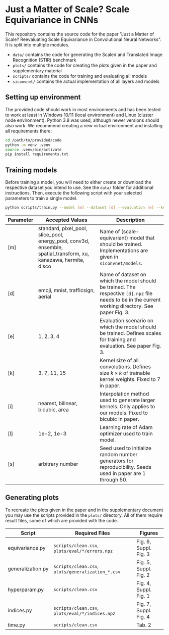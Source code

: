 # Just a Matter of Scale? Scale Equivariance in CNNs

This repository contains the source code for the paper "Just a Matter of Scale? Reevaluating Scale Equivariance in Convolutional Neural Networks". It is split into multiple modules.

* `data/` contains the code for generating the Scaled and Translated Image Recognition (STIR) benchmark
* `plots/` contains the code for creating the plots given in the paper and supplementary material
* `scripts/` contains the code for training and evaluating all models
* `siconvnet/` contains the actual implementation of all layers and models

## Setting up environment

The provided code should work in most environments and has been tested to work at least in Windows 10/11 (local environment) and Linux (cluster node environment). Python 3.8 was used, although newer versions should also work. We recommend creating a new virtual environment and installing all requirements there:

```bash
cd /path/to/provided/code
python -m venv .venv
source .venv/bin/activate
pip install requirements.txt
```

## Training models

Before training a model, you will need to either create or download the respective dataset you intend to use. See the `data/` folder for additional instructions. Then, execute the following script with your selected parameters to train a single model.

```bash
python scripts/train.py --model [m] --dataset [d] --evaluation [e] --kernel-size [k] --interpolation [i] --lr [l] --seed [s]
```

| Parameter | Accepted Values | Description |
| --------- | ------ | ----------- |
| [m] | standard, pixel_pool, slice_pool, energy_pool, conv3d, ensemble, spatial_transform, xu, kanazawa, hermite, disco | Name of (scale-equivariant) model that should be trained. Implementations are given in `siconvnet/models`. |
| [d] | emoji, mnist, trafficsign, aerial | Name of dataset on which the model should be trained. The respective `[d].npz` file needs to be in the current working directory. See paper Fig. 3. |
| [e] | 1, 2, 3, 4 | Evaluation scenario on which the model should be trained. Defines scales for training and evaluation. See paper Fig. 3. |
| [k] | 3, 7, 11, 15 | Kernel size of all convolutions. Defines size $k \times k$ of trainable kernel weights. Fixed to 7 in paper. |
| [i] | nearest, bilinear, bicubic, area | Interpolation method used to generate larger kernels. Only applies to our models. Fixed to bicubic in paper. |
| [l] | 1e-2, 1e-3 | Learning rate of Adam optimizer used to train model. |
| [s] | arbitrary number | Seed used to initialize random number generators for reproducibility. Seeds used in paper are 1 through 50. |

## Generating plots

To recreate the plots given in the paper and in the supplementary document you may use the scripts provided in the `plots/` directory. All of them require result files, some of which are provided with the code.

| Script | Required Files | Figures |
| ------ | -------------- | ------- |
| equivariance.py | `scripts/clean.csv`, `plots/eval/*/errors.npz` | Fig. 6, Suppl. Fig. 3 |
| generalization.py | `scripts/clean.csv`, `plots/generalization_*.csv` | Fig. 5, Suppl. Fig. 2 |
| hyperparam.py | `scripts/clean.csv` | Fig. 4, Suppl. Fig. 1 |
| indices.py | `scripts/clean.csv`, `plots/eval/*/indices.npz` | Fig. 7, Suppl. Fig. 4 |
| time.py | `scripts/clean.csv` | Tab. 2 |